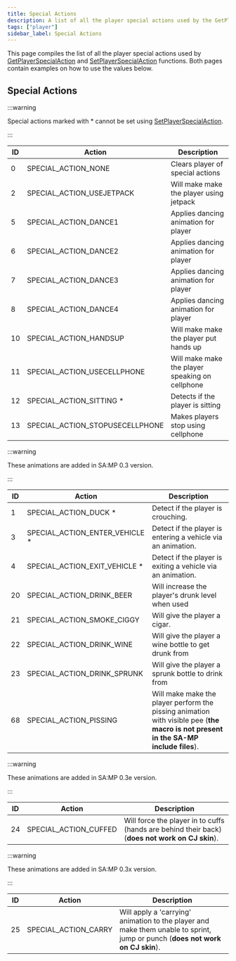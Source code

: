 ```yaml
---
title: Special Actions
description: A list of all the player special actions used by the GetPlayerSpecialAction and SetPlayerSpecialAction functions.
tags: ["player"]
sidebar_label: Special Actions
---
```


This page compiles the list of all the player special actions used by [GetPlayerSpecialAction](../functions/GetPlayerSpecialAction) and [SetPlayerSpecialAction](../functions/SetPlayerSpecialAction) functions. Both pages contain examples on how to use the values below.

## Special Actions

:::warning

Special actions marked with \* cannot be set using [SetPlayerSpecialAction](../functions/SetPlayerSpecialAction).

:::

| ID  | Action                          | Description                                     |
| --- | ------------------------------- | ----------------------------------------------- |
| 0   | SPECIAL_ACTION_NONE             | Clears player of special actions                |
| 2   | SPECIAL_ACTION_USEJETPACK       | Will make make the player using jetpack         |
| 5   | SPECIAL_ACTION_DANCE1           | Applies dancing animation for player            |
| 6   | SPECIAL_ACTION_DANCE2           | Applies dancing animation for player            |
| 7   | SPECIAL_ACTION_DANCE3           | Applies dancing animation for player            |
| 8   | SPECIAL_ACTION_DANCE4           | Applies dancing animation for player            |
| 10  | SPECIAL_ACTION_HANDSUP          | Will make make the player put hands up          |
| 11  | SPECIAL_ACTION_USECELLPHONE     | Will make make the player speaking on cellphone |
| 12  | SPECIAL_ACTION_SITTING \*       | Detects if the player is sitting                |
| 13  | SPECIAL_ACTION_STOPUSECELLPHONE | Makes players stop using cellphone              |

:::warning

These animations are added in SA:MP 0.3 version.

:::

| ID  | Action                          | Description                                                               |
| --- | ------------------------------- | ------------------------------------------------------------------------- |
| 1   | SPECIAL_ACTION_DUCK \*          | Detect if the player is crouching.                                        |
| 3   | SPECIAL_ACTION_ENTER_VEHICLE \* | Detect if the player is entering a vehicle via an animation.              |
| 4   | SPECIAL_ACTION_EXIT_VEHICLE \*  | Detect if the player is exiting a vehicle via an animation.               |
| 20  | SPECIAL_ACTION_DRINK_BEER       | Will increase the player's drunk level when used                          |
| 21  | SPECIAL_ACTION_SMOKE_CIGGY      | Will give the player a cigar.                                             |
| 22  | SPECIAL_ACTION_DRINK_WINE       | Will give the player a wine bottle to get drunk from                      |
| 23  | SPECIAL_ACTION_DRINK_SPRUNK     | Will give the player a sprunk bottle to drink from                        |
| 68  | SPECIAL_ACTION_PISSING          | Will make make the player perform the pissing animation with visible pee (**the macro is not present in the SA-MP include files**). |

:::warning

These animations are added in SA:MP 0.3e version.

:::

| ID  | Action                | Description                                                                                     |
| --- | --------------------- | ----------------------------------------------------------------------------------------------- |
| 24  | SPECIAL_ACTION_CUFFED | Will force the player in to cuffs (hands are behind their back) (**does not work on CJ skin**). |

:::warning

These animations are added in SA:MP 0.3x version.

:::

| ID  | Action               | Description                                                                                                                   |
| --- | -------------------- | ----------------------------------------------------------------------------------------------------------------------------- |
| 25  | SPECIAL_ACTION_CARRY | Will apply a 'carrying' animation to the player and make them unable to sprint, jump or punch (**does not work on CJ skin**). |

